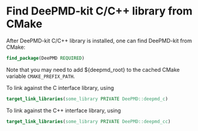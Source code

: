 # Find DeePMD-kit C/C++ library from CMake

After DeePMD-kit C/C++ library is installed, one can find DeePMD-kit from CMake:

```cmake
find_package(DeePMD REQUIRED)
```

Note that you may need to add ${deepmd_root} to the cached CMake variable `CMAKE_PREFIX_PATH`.

To link against the C interface library, using
```cmake
target_link_libraries(some_library PRIVATE DeePMD::deepmd_c)
```

To link against the C++ interface library, using
```cmake
target_link_libraries(some_library PRIVATE DeePMD::deepmd_cc)
```
